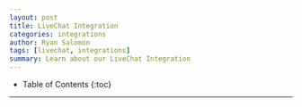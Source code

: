 ```yaml
---
layout: post
title: LiveChat Integration
categories: integrations
author: Ryan Salomon
tags: [livechat, integrations]
summary: Learn about our LiveChat Integration
---
```


* Table of Contents
{:toc}
* * *

